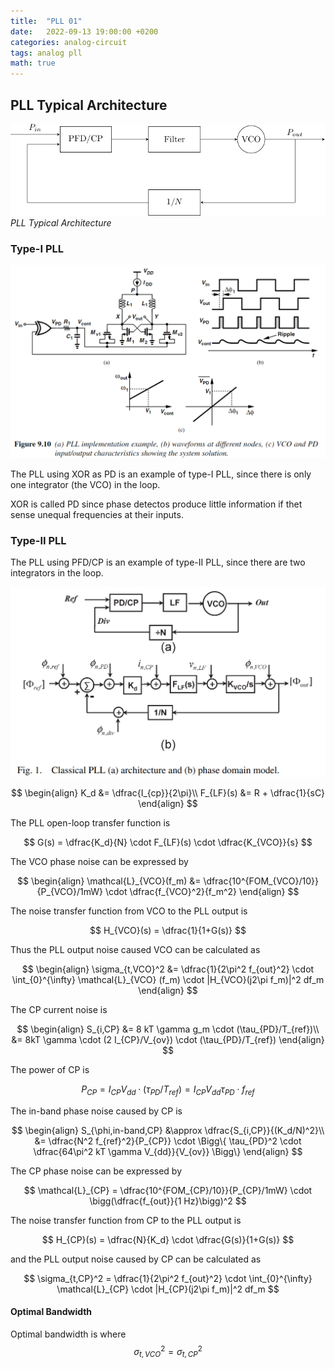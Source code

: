 ```yaml
---
title:  "PLL 01"
date:   2022-09-13 19:00:00 +0200
categories: analog-circuit
tags: analog pll
math: true
---
```


## PLL Typical Architecture


![pll-arche](/assets/img/2022-09-13-pll-01/pll-arche.png)
_PLL Typical Architecture_

### Type-I PLL

![002](/assets/img/2022-09-13-pll-01/002.png)

The PLL using XOR as PD is an example of type-I PLL, since there is only one integrator (the VCO) in the loop.

XOR is called PD since phase detectos produce little information if thet sense unequal frequencies at their inputs.

### Type-II PLL

The PLL using PFD/CP is an example of type-II PLL, since there are two integrators in the loop.

![003](/assets/img/2022-09-13-pll-01/003.png)

$$
\begin{align}
K_d &= \dfrac{I_{cp}}{2\pi}\\
F_{LF}(s) &= R + \dfrac{1}{sC}
\end{align}
$$

The PLL open-loop transfer function is

$$
G(s) = \dfrac{K_d}{N} \cdot F_{LF}(s) \cdot \dfrac{K_{VCO}}{s}
$$

The VCO phase noise can be expressed by

$$
\begin{align}
\mathcal{L}_{VCO}(f_m) &= \dfrac{10^{FOM_{VCO}/10}}{P_{VCO}/1mW} \cdot \dfrac{f_{VCO}^2}{f_m^2}
\end{align}
$$

The noise transfer function from VCO to the PLL output is

$$
H_{VCO}(s) = \dfrac{1}{1+G(s)}
$$

Thus the PLL output noise caused VCO can be calculated as

$$
\begin{align}
\sigma_{t,VCO}^2 &= \dfrac{1}{2\pi^2 f_{out}^2} \cdot \int_{0}^{\infty} \mathcal{L}_{VCO} (f_m) \cdot |H_{VCO}(j2\pi f_m)|^2 df_m
\end{align}
$$

The CP current noise is

$$
\begin{align}
S_{i,CP} &= 8 kT \gamma g_m \cdot (\tau_{PD}/T_{ref})\\
&= 8kT \gamma \cdot (2 I_{CP}/V_{ov}) \cdot (\tau_{PD}/T_{ref})
\end{align}
$$

The power of CP is

$$
P_{CP} = I_{CP} V_{dd} \cdot (\tau_{PD}/T_{ref}) = I_{CP}V_{dd}\tau_{PD} \cdot f_{ref}
$$

The in-band phase noise caused by CP is

$$
\begin{align}
S_{\phi,in-band,CP} &\approx \dfrac{S_{i,CP}}{(K_d/N)^2}\\
&= \dfrac{N^2 f_{ref}^2}{P_{CP}} \cdot \Bigg\{ \tau_{PD}^2 \cdot \dfrac{64\pi^2 kT \gamma V_{dd}}{V_{ov}} \Bigg\}
\end{align}
$$

The CP phase noise can be expressed by

$$
\mathcal{L}_{CP} = \dfrac{10^{FOM_{CP}/10}}{P_{CP}/1mW} \cdot \bigg(\dfrac{f_{out}}{1 Hz}\bigg)^2
$$

The noise transfer function from CP to the PLL output is

$$
H_{CP}(s) = \dfrac{N}{K_d} \cdot \dfrac{G(s)}{1+G(s)}
$$

and the PLL output noise caused by CP can be calculated as

$$
\sigma_{t,CP}^2 = \dfrac{1}{2\pi^2 f_{out}^2} \cdot \int_{0}^{\infty} \mathcal{L}_{CP} \cdot |H_{CP}(j2\pi f_m)|^2 df_m
$$

#### Optimal Bandwidth

Optimal bandwidth is where $$\sigma_{t,VCO}^2 = \sigma_{t,CP}^2$$
